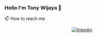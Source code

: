 ### Hello I'm Tony Wijaya 👋
<html>
<head>
  <meta name="google-site-verification" content="hHe0sXR3NqX2DKeKJotuTwzqOBUKzskPNHTWNjnduaM" />
</head>

<body>

📫 How to reach me 
<div align="center">
</a>
<a href="https://linkedin.com/in/nasha-hikmatia" target="_blank">
<img src=https://img.shields.io/badge/linkedin-%231E77B5.svg?&style=for-the-badge&logo=linkedin&logoColor=white alt=linkedin style="margin-bottom: 5px;" />
</a>
</div>

</body>  
</html>

<!--
**Xynyxel/Xynyxel** is a ✨ _special_ ✨ repository because its `README.md` (this file) appears on your GitHub profile.

Here are some ideas to get you started:

- 🔭 I’m currently working on ...
- 🌱 I’m currently learning ...
- 👯 I’m looking to collaborate on ...
- 🤔 I’m looking for help with ...
- 💬 Ask me about ...
- 📫 How to reach me: ...
- 😄 Pronouns: ...
- ⚡ Fun fact: ...
-->
